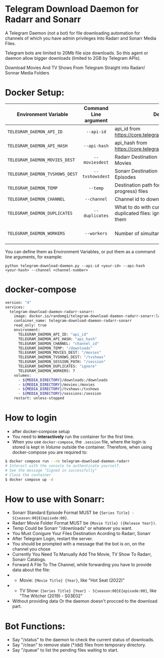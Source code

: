 # Telegram Download Daemon for Radarr and Sonarr

A Telegram Daemon (not a bot) for file downloading automation for channels of which you have admin privileges Into Radarr and Sonarr Media Files.

Telegram bots are limited to 20Mb file size downloads. So this agent or daemon allow bigger downloads (limited to 2GB by Telegram APIs).

Download Movies And TV Shows From Telegram Straight into Radarr/ Sonnar Media Folders

# Docker Setup:

| Environment Variable     | Command Line argument | Description                                                  | Default Value       |
|--------------------------|:-----------------------:|--------------------------------------------------------------|---------------------|
| `TELEGRAM_DAEMON_API_ID`   | `--api-id`              | api_id from https://core.telegram.org/api/obtaining_api_id   |                  |
| `TELEGRAM_DAEMON_API_HASH` | `--api-hash`            | api_hash from https://core.telegram.org/api/obtaining_api_id |                  |
| `TELEGRAM_DAEMON_MOVIES_DEST`     | `--moviesdest`   | Radarr Destination path for downloaded Movies                | `/movies` |
| `TELEGRAM_DAEMON_TVSHOWS_DEST` | `--tvshowsdest`     | Sonarr Destination path for downloaded Episodes                | `/tvshows` |
| `TELEGRAM_DAEMON_TEMP`     | `--temp`                | Destination path for temporary (download in progress) files  | `/downloads` |
| `TELEGRAM_DAEMON_CHANNEL`  | `--channel`             | Channel id to download from it           |                 |
| `TELEGRAM_DAEMON_DUPLICATES`  | `--duplicates`       | What to do with current downloading duplicated files: ignore, overwrite or rename them | rename     |
| `TELEGRAM_DAEMON_WORKERS`  | `--workers`             | Number of simultaneous downloads | Equals to processor cores  |

You can define them as Environment Variables, or put them as a command line arguments, for example:

```
python telegram-download-daemon.py --api-id <your-id> --api-hash <your-hash> --channel <channel-number>
```

# docker-compose
```bash
version: "4"
services:
  telegram-download-daemon-radarr-sonarr:
    image: docker.io/randomg1/telegram-download-daemon-radarr-sonarr:latest
    container_name: telegram-download-daemon-radarr-sonarr
    read_only: true
    environment:
      TELEGRAM_DAEMON_API_ID: "api_id"
      TELEGRAM_DAEMON_API_HASH: "api_hash"
      TELEGRAM_DAEMON_CHANNEL: "channel_id"
      TELEGRAM_DAEMON_TEMP: "/downloads"
      TELEGRAM_DAEMON_MOVIES_DEST: "/movies"
      TELEGRAM_DAEMON_TVSHOWS_DEST: "/tvshows"
      TELEGRAM_DAEMON_SESSION_PATH: "/session"
      TELEGRAM_DAEMON_DUPLICATES: "ignore"
      TELEGRAM_DAEMON_WORKERS: 7
    volumes:
      - ${MEDIA_DIRECTORY}/downloads:/downloads
      - ${MEDIA_DIRECTORY}/movies:/movies
      - ${MEDIA_DIRECTORY}/tvshows:/tvshows
      - ${MEDIA_DIRECTORY}/sessions:/session
    restart: unless-stopped
```

# How to login
- after docker-compose setup
- You need to **interactively** run the container for the first time.
- When you use `docker-compose`, the `.session` file, where the login is stored is kept in *Volume* outside the container. Therefore, when using docker-compose you are required to:

```bash
$ docker compose run --rm telegram-download-daemon-radarr
# Interact with the console to authenticate yourself.
# See the message "Signed in successfully"
# Close the container
$ docker compose up -d
```

# How to use with Sonarr:
- Sonarr Standard Episode Format MUST be `{Series Title} - S{season:00}E{episode:00}`.
- Radarr Movie Folder Format MUST be `{Movie Title} ({Release Year})`.
- Temp Could be Sonarr "/downloads" or whatever you want.
- You Must Conigure Your Files Destination Acording to Radarr, Sonarr
- After Telegram Login, restart the server.
- You should be prompted with a message that the bot is on, on the channel you chose
- Currently You Need To Manually Add The Movie, TV Show To Radarr, Sonarr Catalogs.
- Forward A File To The Channel, while forwarding you have to provide data about the file:
- - Movie: `{Movie Title} {Year}`, like "Hot Seat (2022)"
- - TV Show: `{Series Title} {Year} - S{season:00}E{episode:00}`, like "The Witcher (2019) - S03E02"
- Without providing data Or the daemon doesn't procced to the download part.


# Bot Functions:
* Say "/status" to the daemon to check the current status of downloads.
* Say "/clean" to remove stale (*.tdd) files from temporary directory.
* Say "/queue" to list the pending files waiting to start.
